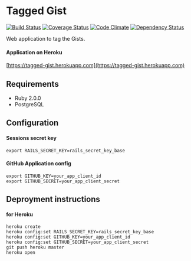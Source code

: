 Tagged Gist
===========

[![Build Status](https://travis-ci.org/i2bskn/tagged-gist.png?branch=master)](https://travis-ci.org/i2bskn/tagged-gist)
[![Coverage Status](https://coveralls.io/repos/i2bskn/tagged-gist/badge.png)](https://coveralls.io/r/i2bskn/tagged-gist)
[![Code Climate](https://codeclimate.com/github/i2bskn/tagged-gist.png)](https://codeclimate.com/github/i2bskn/tagged-gist)
[![Dependency Status](https://gemnasium.com/i2bskn/tagged-gist.png)](https://gemnasium.com/i2bskn/tagged-gist)


Web application to tag the Gists.

#### Application on Heroku

[https://tagged-gist.herokuapp.com](https://tagged-gist.herokuapp.com)

## Requirements

* Ruby 2.0.0
* PostgreSQL

## Configuration

#### Sessions secret key

```
export RAILS_SECRET_KEY=rails_secret_key_base
```

#### GitHub Application config

```
export GITHUB_KEY=your_app_client_id
export GITHUB_SECRET=your_app_client_secret
```

## Deproyment instructions

#### for Heroku

```
heroku create
heroku config:set RAILS_SECRET_KEY=rails_secret_key_base
heroku config:set GITHUB_KEY=your_app_client_id
heroku config:set GITHUB_SECRET=your_app_client_secret
git push heroku master
heroku open
```

